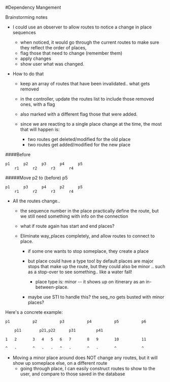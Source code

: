 #Dependency Mangement

Brainstorming notes

* I could use an observer to allow routes to notice a change in place sequences
	* when noticed, it would go through the current routes to make sure they reflect the order of places,
	* flag those that need to change (remember them)
	* apply changes
	* show user what was changed.

* How to do that
	* keep an array of routes that have been invalidated.. what gets removed
	* in the controller, update the routes list to include those removed ones, with a flag
	* also marked with a different flag those that were added.

	* since we are reacting to a single place change at the time, the most that will happen is:
		* two routes get deleted/modified for the old place
		* two routes get added/modified for the new place


####Before



	p1 		p2		p3 		p4 		p5
		r1		r2		r3		r4
 


#####Move p2 to (before) p5

 	p1 		p3 		p4		p2		p5
 		r1		r2		r3		r4



* All the routes change..

 	* the sequence number in the place practically define the route, but we still need something with info on the connection
	* what if route again has start and end places?


 	* Eliminate way_places completely, and allow routes to connect to place.
 		* if some one wants to stop someplace, they create a place
 		* but place could have a type too!  by default places are major stops that make up the route, but they could
 		also be minor .. such as a stop-over to see something.. like a water fall!
 			* place type is: minor -- it shows up on itinerary as an in-between-place.

 		* maybe use STI to handle this?  the seq_no gets busted with minor places?


Here's a concrete example:
	

	p1			p2			p3			p4			p5			p6
	
 		p11		   p21,p22		p31			p41
	
 	1	2		3	4	5	6	7		8	9		10			11
 	
 	^	-		^	-	-	^	-		^	-		^			^	


 * Moving a minor place around does NOT change any routes, but it will show up someplace else, on a different route
	* going through place, I can easily construct routes to show to the user,
 		and compare to those saved in the database

